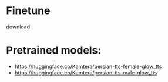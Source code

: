 
# Finetune
download 
# Pretrained models:
- https://huggingface.co/Kamtera/persian-tts-female-glow_tts
- https://huggingface.co/Kamtera/persian-tts-male-glow_tts

